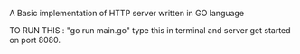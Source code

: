 A Basic implementation of HTTP server written in GO language 

TO RUN THIS : "go run main.go" type this in terminal and server get started on port 8080. 
